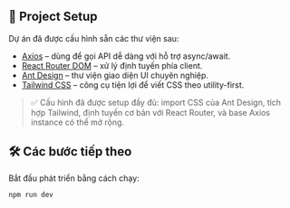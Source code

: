 ## 🔧 Project Setup

Dự án đã được cấu hình sẵn các thư viện sau:

- [Axios](https://axios-http.com/) – dùng để gọi API dễ dàng với hỗ trợ async/await.
- [React Router DOM](https://reactrouter.com/) – xử lý định tuyến phía client.
- [Ant Design](https://ant.design/) – thư viện giao diện UI chuyên nghiệp.
- [Tailwind CSS](https://tailwindcss.com/) – công cụ tiện lợi để viết CSS theo utility-first.

> ✅ Cấu hình đã được setup đầy đủ: import CSS của Ant Design, tích hợp Tailwind, định tuyến cơ bản với React Router, và base Axios instance có thể mở rộng.

## 🛠️ Các bước tiếp theo
Bắt đầu phát triển bằng cách chạy:

```bash
npm run dev
